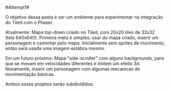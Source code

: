 #Attempt1#

O objetivo dessa pasta é ser um ambiente para experimentar na integração do Tiled com o Phaser.

Atualmente:
  Mapa top-down criado no Tiled, com 20x20 tiles de 32x32 (tela 640x640).
  Primeira meta é simples: usar do mapa criado, inserir um personagem e caminhar pelo mapa.
  Inicialmente sem sprites de movimento, então será usada uma imagem estática mesmo.

Em um futuro próximo:
  Mapa "side-scroller" com alguns backgrounds, para que se movam em velocidades diferentes e imitem um efeito 3d.
  Novamente, inserir um personagem com algumas mecanicas de movimentação básicas.

Ambos esses projetos serão subdivididos.
